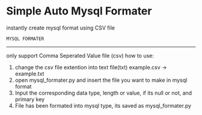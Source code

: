 # Simple Auto Mysql Formater
 instantly create mysql format using CSV file

    MYSQL FORMATER 
---------------------
only support Comma Seperated Value file (csv)
how to use:
1.  change the csv file extention into text file(txt)
    example.csv -> example.txt
2.  open mysql_formater.py and insert the file you want to make in mysql format
3.  Input the corresponding data type, length or value, if its null or not, and primary key
4.  File has been formated into mysql type, its saved as mysql_formater.py
